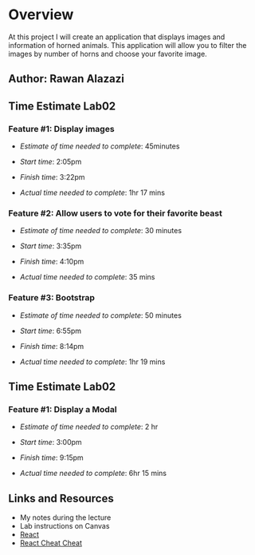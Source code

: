 # Overview 

At this project I will create an application that displays images and information of horned animals. This application will allow you to filter the images by number of horns and choose your favorite image.


## Author: Rawan Alazazi


## Time Estimate Lab02

 ### Feature #1: Display images

- *Estimate of time needed to complete*: 45minutes

- *Start time*: 2:05pm

- *Finish time*: 3:22pm

- *Actual time needed to complete*: 1hr 17 mins

### Feature #2: Allow users to vote for their favorite beast

- *Estimate of time needed to complete*: 30 minutes

- *Start time*: 3:35pm

- *Finish time*: 4:10pm

- *Actual time needed to complete*: 35 mins

### Feature #3: Bootstrap

- *Estimate of time needed to complete*: 50 minutes

- *Start time*: 6:55pm

- *Finish time*: 8:14pm

- *Actual time needed to complete*: 1hr 19 mins


## Time Estimate Lab02

### Feature #1: Display a Modal

- *Estimate of time needed to complete*: 2 hr

- *Start time*: 3:00pm

- *Finish time*: 9:15pm

- *Actual time needed to complete*: 6hr 15 mins


## Links and Resources

- My notes during the lecture
- Lab instructions on Canvas
- [React](https://reactjs.org/docs/getting-started.html)
- [React Cheat Cheat](https://ltuc.github.io/301-react-cheatsheet/content/react.html)
